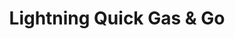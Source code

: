 ---
title: "Lightning Quick Gas & Go"
url: /jackson/lightning-quick-gas-und-go/
shop: Lebensmittel
---